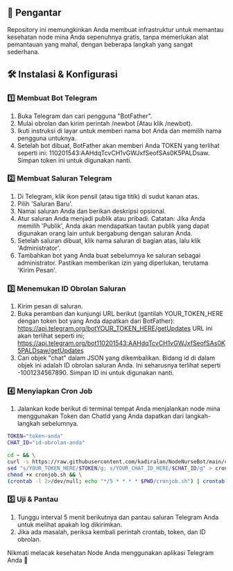 ## 🚀 Pengantar
Repository ini memungkinkan Anda membuat infrastruktur untuk memantau kesehatan node mina Anda sepenuhnya gratis, tanpa memerlukan alat pemantauan yang mahal, dengan beberapa langkah yang sangat sederhana.

## 🛠 Instalasi & Konfigurasi

### 1️⃣ Membuat Bot Telegram
1. Buka Telegram dan cari pengguna "BotFather".
2. Mulai obrolan dan kirim perintah /newbot (Atau klik /newbot).
3. Ikuti instruksi di layar untuk memberi nama bot Anda dan memilih nama pengguna untuknya.
4. Setelah bot dibuat, BotFather akan memberi Anda TOKEN yang terlihat seperti ini: 110201543:AAHdqTcvCH1vGWJxfSeofSAs0K5PALDsaw. Simpan token ini untuk digunakan nanti.

### 2️⃣ Membuat Saluran Telegram
1. Di Telegram, klik ikon pensil (atau tiga titik) di sudut kanan atas.
2. Pilih 'Saluran Baru'.
3. Namai saluran Anda dan berikan deskripsi opsional.
4. Atur saluran Anda menjadi publik atau pribadi. Catatan: Jika Anda memilih 'Publik', Anda akan mendapatkan tautan publik yang dapat digunakan orang lain untuk bergabung dengan saluran Anda.
5. Setelah saluran dibuat, klik nama saluran di bagian atas, lalu klik 'Administrator'.
6. Tambahkan bot yang Anda buat sebelumnya ke saluran sebagai administrator. Pastikan memberikan izin yang diperlukan, terutama 'Kirim Pesan'.

### 3️⃣ Menemukan ID Obrolan Saluran
1. Kirim pesan di saluran.
2. Buka peramban dan kunjungi URL berikut (gantilah YOUR_TOKEN_HERE dengan token bot yang Anda dapatkan dari BotFather): https://api.telegram.org/botYOUR_TOKEN_HERE/getUpdates
URL ini akan terlihat seperti ini; https://api.telegram.org/bot110201543:AAHdqTcvCH1vGWJxfSeofSAs0K5PALDsaw/getUpdates
4. Cari objek "chat" dalam JSON yang dikembalikan. Bidang id di dalam objek ini adalah ID obrolan saluran Anda. Ini seharusnya terlihat seperti -1001234567890. Simpan ID ini untuk digunakan nanti.

### 4️⃣ Menyiapkan Cron Job
1. Jalankan kode berikut di terminal tempat Anda menjalankan node mina menggunakan Token dan ChatId yang Anda dapatkan dari langkah-langkah sebelumnya.

```bash
TOKEN="token-anda"
CHAT_ID="id-obrolan-anda"

cd ~ && \
curl -s https://raw.githubusercontent.com/kadiralan/NodeNurseBot/main/cronjob.sh | \
sed "s/YOUR_TOKEN_HERE/$TOKEN/g; s/YOUR_CHAT_ID_HERE/$CHAT_ID/g" > cronjob.sh && \
chmod +x cronjob.sh && \
(crontab -l 2>/dev/null; echo "*/5 * * * * $PWD/cronjob.sh") | crontab -
```

### 5️⃣ Uji & Pantau
1. Tunggu interval 5 menit berikutnya dan pantau saluran Telegram Anda untuk melihat apakah log dikirimkan.
2. Jika ada masalah, periksa kembali perintah crontab, token, dan ID obrolan.

Nikmati melacak kesehatan Node Anda menggunakan aplikasi Telegram Anda 🥂